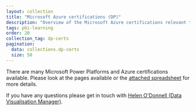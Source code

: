 ```yaml
---
layout: collection
title: "Microsoft Azure certifications (DP)"
description: "Overview of the Microsoft Azure certifications relevant to the NHSBSA"
tags: pbi-learning
order: 20
collection_tag: dp-certs
pagination:
  data: collections.dp-certs
  size: 50
---
```

There are many Microsoft Power Platforms and Azure certifications available. Please look at the pages available or the [attached spreadsheet][link] for more details.  
  
If you have any questions please get in touch with [Helen O'Donnell (Data Visualisation Manager)][email address].

[link]: https://nhsbsauk.sharepoint.com/:x:/s/DataWarehouse/EccsayGlP-JDqSFfWK5BpXIBp3Ghr3wxMrjHUOtHmKQfCw?e=l1fvBH
[email address]: mailto:helen.odonnell@nhsbsa.nhs.uk